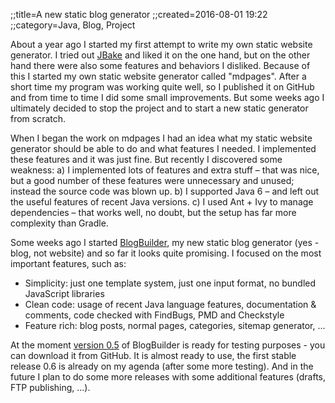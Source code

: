;;title=A new static blog generator
;;created=2016-08-01 19:22
;;category=Java, Blog, Project

About a year ago I started my first attempt to write my own static website generator. I tried out [JBake](http://jbake.org/) and liked it on the one hand, but on the other hand there were also some features and behaviors I disliked. Because of this I started my own static website generator called "mdpages". After a short time my program was working quite well, so I published it on GitHub and from time to time I did some small improvements. But some weeks ago I ultimately decided to stop the project and to start a new static generator from scratch.

When I began the work on mdpages I had an idea what my static website generator should be able to do and what features I needed. I implemented these features and it was just fine. But recently I discovered some weakness: a) I implemented lots of features and extra stuff &ndash; that was nice, but a good number of these features were unnecessary and unused; instead the source code was blown up. b) I supported Java 6 &ndash; and left out the useful features of recent Java versions. c) I used Ant + Ivy to manage dependencies &ndash; that works well, no doubt, but the setup has far more complexity than Gradle.

Some weeks ago I started [BlogBuilder](https://github.com/tortlepp/BlogBuilder), my new static blog generator (yes - blog, not website) and so far it looks quite promising. I focused on the most important features, such as:

- Simplicity: just one template system, just one input format, no bundled JavaScript libraries
- Clean code: usage of recent Java language features, documentation & comments, code checked with FindBugs, PMD and Checkstyle
- Feature rich: blog posts, normal pages, categories, sitemap generator, ...

At the moment [version 0.5](https://github.com/tortlepp/BlogBuilder/releases/tag/v0.5) of BlogBuilder is ready for testing purposes - you can download it from GitHub. It is almost ready to use, the first stable release 0.6 is already on my agenda (after some more testing). And in the future I plan to do some more releases with some additional features (drafts, FTP publishing, ...).
